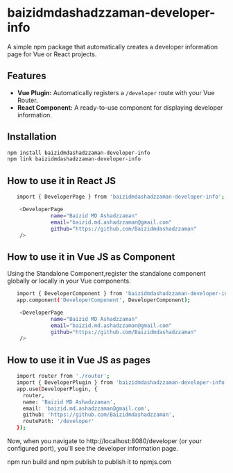 # baizidmdashadzzaman-developer-info

A simple npm package that automatically creates a developer information page for Vue or React projects.

## Features

- **Vue Plugin:** Automatically registers a `/developer` route with your Vue Router.
- **React Component:** A ready-to-use component for displaying developer information.

## Installation

```bash
npm install baizidmdashadzzaman-developer-info
npm link baizidmdashadzzaman-developer-info
```

## How to use it in React JS

```bash
   import { DeveloperPage } from 'baizidmdashadzzaman-developer-info';
```

```bash
    <DeveloperPage
              name="Baizid MD Ashadzzaman"
              email="baizid.md.ashadzzaman@gmail.com"
              github="https://github.com/Baizidmdashadzzaman"
    />
```

## How to use it in Vue JS as Component

Using the Standalone Component,register the standalone component globally or locally in your Vue components.

```bash
   import { DeveloperComponent } from 'baizidmdashadzzaman-developer-info';
   app.component('DeveloperComponent', DeveloperComponent);
```

```bash
    <DeveloperPage
              name="Baizid MD Ashadzzaman"
              email="baizid.md.ashadzzaman@gmail.com"
              github="https://github.com/Baizidmdashadzzaman"
    />
```


## How to use it in Vue JS as pages

```bash
   import router from './router';
   import { DeveloperPlugin } from 'baizidmdashadzzaman-developer-info';
   app.use(DeveloperPlugin, {
     router,
     name: 'Baizid MD Ashadzzaman',
     email: 'baizid.md.ashadzzaman@gmail.com',
     github: 'https://github.com/Baizidmdashadzzaman',
     routePath: '/developer'
   });
```

Now, when you navigate to http://localhost:8080/developer (or your configured port), you'll see the developer information page.

npm run build and npm publish to publish it to npmjs.com

